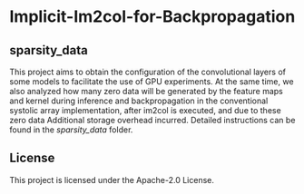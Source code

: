 # Implicit-Im2col-for-Backpropagation


## sparsity_data
This project aims to obtain the configuration of the convolutional layers of some models to facilitate the use of GPU experiments. At the same time, we also analyzed how many zero data will be generated by the feature maps and kernel during inference and backpropagation in the conventional systolic array implementation, after im2col is executed, and due to these zero data Additional storage overhead incurred. Detailed instructions can be found in the *sparsity_data* folder.


## License
This project is licensed under the Apache-2.0 License.
